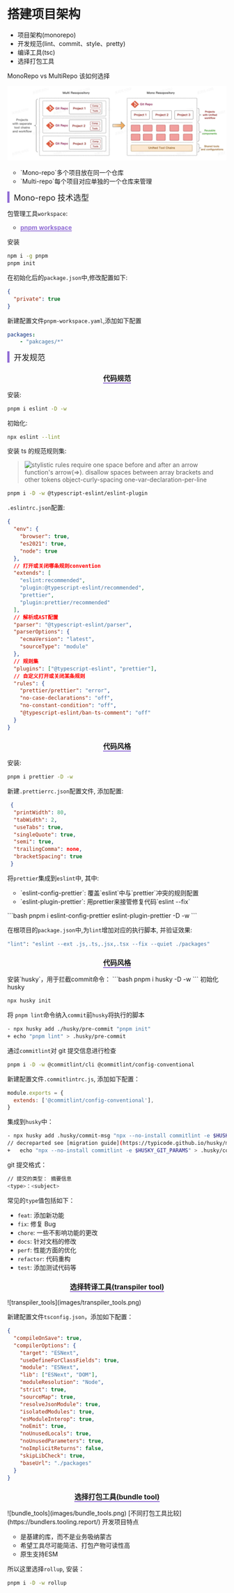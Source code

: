 # 搭建项目架构

- 项目架构(monorepo)
- 开发规范(lint、commit、style、pretty)
- 编译工具(tsc)
- 选择打包工具

MonoRepo vs MultiRepo 该如何选择

![mono](images/multi_mono.png)

<ul style="list-style-type:circle; padding-left: 30px;">
  <li>`Mono-repo`多个项目放在同一个仓库</li>
 <li>`Multi-repo`每个项目对应单独的一个仓库来管理</li>
</ul>

<span  style="font-size: 18px; display: inline-block; padding-left: 10px; border-left: 5px solid rgb(145, 109, 213);">Mono-repo 技术选型</span>

包管理工具`workspace`:

<ul style="list-style-type:circle; padding-left: 30px;">
<li><a href="https://pnpm.io/installation" style="color: rgb(145, 109, 213); font-weight: bolder; border-bottom: 1px solid rgb(145, 109, 213);">pnpm workspace</a></li>
</ul>
安装

```bash
npm i -g pnpm
pnpm init
```

在初始化后的`package.json`中,修改配置如下:

```json
{
  "private": true
}
```

新建配置文件`pnpm-workspace.yaml`,添加如下配置

```yaml
packages: 
	- "pakcages/*"
```



<span  style="font-size: 18px; display: inline-block; padding-left: 10px; border-left: 5px solid rgb(145, 109, 213);">开发规范</span>

<h3 style="text-align:center;  font-size: 16px;font-weight: bold;"><span style="border-bottom: 2px solid rgb(145, 109,213);">代码规范</span></h3>

安装:

```bash
pnpm i eslint -D -w
```

初始化:

```bash
npx eslint --lint
```

安装 ts 的规范规则集:

> ![stylistic rules](https://eslint.style/rules/js/one-var-declaration-per-line)
> require one space before and after an arrow function's arrow(=>).
> disallow spaces between array brackets and other tokens
> object-curly-spacing
> one-var-declaration-per-line

```bash
pnpm i -D -w @typescript-eslint/eslint-plugin
```

`.eslintrc.json`配置:

```json
{
  "env": {
    "browser": true,
    "es2021": true,
    "node": true
  },
  // 打开或关闭哪条规则convention
  "extends": [
    "eslint:recommended",
    "plugin:@typescript-eslint/recommended",
    "prettier",
    "plugin:prettier/recommended"
  ],
  // 解析成AST配置
  "parser": "@typescript-eslint/parser",
  "parserOptions": {
    "ecmaVersion": "latest",
    "sourceType": "module"
  },
  // 规则集
  "plugins": ["@typescript-eslint", "prettier"],
  // 自定义打开或关闭某条规则
  "rules": {
    "prettier/prettier": "error",
    "no-case-declarations": "off",
    "no-constant-condition": "off",
    "@typescript-eslint/ban-ts-comment": "off"
  }
}
```

<h3 style="text-align:center;  font-size: 16px;font-weight: bold;"><span style="border-bottom: 2px solid rgb(145, 109,213);">代码风格</span></h3>

安装:

```bash
pnpm i prettier -D -w
```

新建`.prettierrc.json`配置文件, 添加配置:

```json
 {
  "printWidth": 80,
  "tabWidth": 2,
  "useTabs": true,
  "singleQuote": true,
  "semi": true,
  "trailingComma": none,
  "bracketSpacing": true
 }
```

将`prettier`集成到`eslint`中, 其中:

<ul style="list-style-type:circle; padding-left: 30px;">
<li>`eslint-config-prettier`: 覆盖`eslint`中与`prettier`冲突的规则配置</li>
<li>`eslint-plugin-prettier`: 用prettier来接管修复代码`eslint --fix`</li>
</ul>
```bash
pnpm i eslint-config-prettier eslint-plugin-prettier -D -w
```




在根项目的`package.json`中,为`lint`增加对应的执行脚本, 并验证效果:

```bash
"lint": "eslint --ext .js,.ts,.jsx,.tsx --fix --quiet ./packages"
```

<h3 style="text-align:center;  font-size: 16px;font-weight: bold;"><span style="border-bottom: 2px solid rgb(145, 109,213);">代码风格</span></h3>
安装`husky`，用于拦截commit命令：
```bash
pnpm i husky -D -w
```
初始化husky

```bash
npx husky init
```

将 `pnpm lint`命令纳入`commit`前`husky`将执行的脚本

```bash
- npx husky add ./husky/pre-commit "pnpm init"
+ echo "pnpm lint" > .husky/pre-commit 
```

通过`commitlint`对 git 提交信息进行检查

```bash
pnpm i -D -w @commitlint/cli @commitlint/config-conventional
```

新建配置文件`.commitlintrc.js`, 添加如下配置：

```js
module.exports = {
  extends: ['@commitlint/config-conventional'],
}
```

集成到`husky`中：

```bash
- npx husky add .husky/commit-msg "npx --no-install commitlint -e $HUSKY_GIT_PARAMS"
// decreparted see [migration guide](https://typicode.github.io/husky/migrate-from-v4.html)
+ 	echo "npx --no-install commitlint -e $HUSKY_GIT_PARAMS" > .husky/commit-msg
```

git 提交格式：

```bash
// 提交的类型： 摘要信息
<type>：<subject>
```

常见的`type`值包括如下：

- `feat`: 添加新功能
- `fix`: 修复 Bug
- `chore`: 一些不影响功能的更改
- `docs`: 针对文档的修改
- `perf`: 性能方面的优化
- `refactor`: 代码重构
- `test`: 添加测试代码等

<h3 style="text-align:center;  font-size: 16px;font-weight: bold;"><span style="border-bottom: 2px solid rgb(145, 109,213);">选择转译工具(transpiler tool)</span></h3>
![transpiler_tools](images/transpiler_tools.png)

新建配置文件`tsconfig.json`，添加如下配置：

```json
{
  "compileOnSave": true,
  "compilerOptions": {
    "target": "ESNext",
    "useDefineForClassFields": true,
    "module": "ESNext",
    "lib": ["ESNext", "DOM"],
    "moduleResolution": "Node",
    "strict": true,
    "sourceMap": true,
    "resolveJsonModule": true,
    "isolatedModules": true,
    "esModuleInterop": true,
    "noEmit": true,
    "noUnusedLocals": true,
    "noUnusedParameters": true,
    "noImplicitReturns": false,
    "skipLibCheck": true,
    "baseUrl": "./packages"
  }
}
```

<h3 style="text-align:center;  font-size: 16px;font-weight: bold;"><span style="border-bottom: 2px solid rgb(145, 109,213);">选择打包工具(bundle tool)</span></h3>
![bundle_tools](images/bundle_tools.png)
[不同打包工具比较](https://bundlers.tooling.report/)
开发项目特点
<ul style="list-style-type:circle; padding-left: 30px;">
  <li>是基建的库，而不是业务吸纳蒙古</li>
 <li>希望工具尽可能简洁、打包产物可读性高</li>
 <li>原生支持ESM</li>
</ul>

所以这里选择`rollup`, 安装：

```bash
pnpm i -D -w rollup
```

